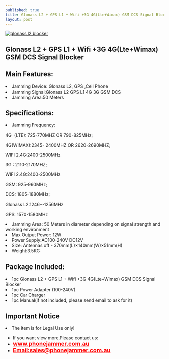 ```yaml
---
published: true
title: Glonass L2 + GPS L1 + Wifi +3G 4G(Lte+Wimax) GSM DCS Signal Blocker
layout: post
---
```

<a href="http://www.phonejammer.com.au/glonass-l2-gps-l1-wifi-3g-4gltewimax-gsm-dcs-signal-blocker-p-159.html"><img src="http://www.phonejammer.com.au/images/jammera/augpsjammer150629027_04.jpg"  alt="glonass l2 blocker"/></a>


 <div class="std"> <h2>Glonass L2 + GPS L1 + Wifi +3G 4G(Lte+Wimax) GSM DCS Signal Blocker</h2><h2>Main Features:</h2><li>Jamming Device: Glonass L2, GPS ,Cell Phone</li><li>Jamming Signal:Glonass L2 GPS L1 4G 3G GSM DCS</li><li>Jamming Area:50 Meters</li><h2>Specifications:</h2><li>Jamming Frequency:<p>4G（LTE): 725-770MHZ  OR 790-825MHz;</p><p>4G(WIMAX):2345- 2400MHZ OR 2620-2690MHZ;</p><p>WIFI 2.4G:2400-2500MHz</p><p>3G : 2110-2170MHZ;</p><p>WIFI 2.4G:2400-2500MHz</p><p>GSM: 925-960MHz;</p><p>DCS: 1805-1880MHz;</p><p>Glonass L2:1246～1256MHz</p><p>GPS: 1570-1580MHz</p><li>Jamming Area: 50 Meters in diameter depending on signal strength and working environment</li><li>Max Output Power: 12W</li><li>Power Supply:AC100-240V  DC12V</li><li>Size: Antennas off - 370mm(L)×140mm(W)×51mm(H)</li><li>Weight:3.5KG</li><h2>Package Included:</h2><li>1pc Glonass L2 + GPS L1 + Wifi +3G 4G(Lte+Wimax) GSM DCS Signal Blocker</li><li>1pc Power Adapter (100-240V)</li><li>1pc Car Charger</li><li>1pc Manual(if not included, please send email to ask for it)</li><h2>Important Notice</h2><li>The item is for Legal Use only!</li> </div>



<div><ul>
<li>If you want view more,Please contact us:</li>
<li><a href="www.phonejammer.com.au"  title="www.phonejammer.com.au" style="font-size:18px; font-weight:bold; color:#F00;">www.phonejammer.com.au</a></li>
<li><a href="Mailto:sales@phonejammer.com.au" style="font-size:18px; font-weight:bold; color:#F00;">Email:sales@phonejammer.com.au</a></li>
</ul></div>
